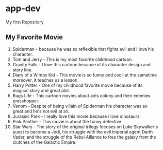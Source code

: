 # app-dev
My first Repository

## My Favorite Movie
1. Spiderman - because he was so reflexible that fights evil and I love his character.
2. Tom and Jerry - This is my most favorite childhood cartoon.
3. Gravity Falls - I love this cartoon because of its character design and story line.
4. Diary of a Wimpy Kid - This movie is so funny and cooll at the sametime moreover, it teaches us a lesson.
5. Harry Potter - One of my childhood favorite movie because of its magical story and great plot.
6. Bugs Life - This cartoon movies about ants colony and their enemies grasshopper.
7. Venom - Despite of being villain of Spiderman his character was so great and he's not evil at all.
8. Jurassic Park - I really love this movie because i love dinosaurs.
9. Pink Panther - This movie is about the funny detective.
10. Star Wars - The story of the original trilogy focuses on Luke Skywalker's quest to become a Jedi, his struggle with the evil Imperial agent Darth Vader, and the struggle of the Rebel Alliance to free the galaxy from the clutches of the Galactic Empire.
